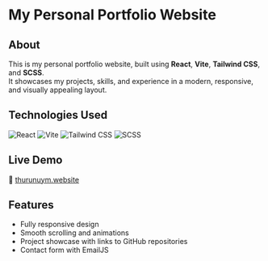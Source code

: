 # My Personal Portfolio Website

## About
This is my personal portfolio website, built using **React**, **Vite**, **Tailwind CSS**, and **SCSS**.  
It showcases my projects, skills, and experience in a modern, responsive, and visually appealing layout.



## Technologies Used
![React](https://img.shields.io/badge/React-61DAFB?logo=react&logoColor=white)
![Vite](https://img.shields.io/badge/Vite-646CFF?logo=vite&logoColor=white)
![Tailwind CSS](https://img.shields.io/badge/TailwindCSS-06B6D4?logo=tailwind-css&logoColor=white)
![SCSS](https://img.shields.io/badge/SCSS-CC6699?logo=sass&logoColor=white)



## Live Demo
  🔗 [thurunuym.website](https://www.thurunuym.website/)



## Features
- Fully responsive design  
- Smooth scrolling and animations  
- Project showcase with links to GitHub repositories  
- Contact form with EmailJS 


